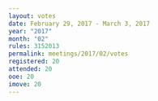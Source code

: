 ```yaml
---
layout: votes
date: February 29, 2017 - March 3, 2017
year: "2017"
month: "02"
rules: 3152013
permalink: meetings/2017/02/votes
registered: 20
attended: 20
ooe: 20
imove: 20
---
```

